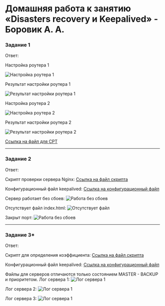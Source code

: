 # Домашняя работа к занятию «Disasters recovery и Keepalived» - Боровик А. А.

### Задание 1

Ответ:

Настройка роутера 1

![Настройка роутера 1](https://github.com/Lex-Chaos/disasters_recovery_and_keepalived-hw/blob/main/img/Настройка_для_роутера_1.png)

Результат настройки роутера 1

![Результат настройки роутера 1](https://github.com/Lex-Chaos/disasters_recovery_and_keepalived-hw/blob/main/img/Результат_настройки_для_роутера_1.png)

Настройка роутера 2

![Настройка роутера 2](https://github.com/Lex-Chaos/disasters_recovery_and_keepalived-hw/blob/main/img/Настройка_для_роутера_2.png)

Результат настройки роутера 2

![Результат настройки роутера 2](https://github.com/Lex-Chaos/disasters_recovery_and_keepalived-hw/blob/main/img/Результат_настройки_для_роутера_2.png)

[Ссылка на файл для CPT](https://github.com/Lex-Chaos/disasters_recovery_and_keepalived-hw/blob/main/files/hsrp_advanced_ready.pkt)

---

### Задание 2

Ответ:

Скрипт проверки сервера Nginx:
[Ссылка на файл скрипта](https://github.com/Lex-Chaos/disasters_recovery_and_keepalived-hw/blob/main/files/check_nginx.sh)

Конфигурационный файл keepalived:
[Ссылка на конфигурационный файл](https://github.com/Lex-Chaos/disasters_recovery_and_keepalived-hw/blob/main/files/keepalived.conf)

Сервер работает без сбоев:
![Работа без сбоев](https://github.com/Lex-Chaos/disasters_recovery_and_keepalived-hw/blob/main/img/Task2_Normal_working.png)

Отсутствует файл index.html:
![Отсутствует файл](https://github.com/Lex-Chaos/disasters_recovery_and_keepalived-hw/blob/main/img/Task2_Delete_index.png)

Закрыт порт:
![Работа без сбоев](https://github.com/Lex-Chaos/disasters_recovery_and_keepalived-hw/blob/main/img/Task2_Close_port.png)

---

### Задание 3*

Ответ:

Скрипт для определения коэффициента:
[Ссылка на файл скрипта](https://github.com/Lex-Chaos/disasters_recovery_and_keepalived-hw/blob/main/files/Task3_balance_load.sh)

Конфигурационный файл keepalived:
[Ссылка на конфигурационный файл](https://github.com/Lex-Chaos/disasters_recovery_and_keepalived-hw/blob/main/files/Task3_keepalived.conf)

Файлы для серверов отличаются только состоянием MASTER - BACKUP и приоритетом.
Лог сервера 1:
![Лог сервера 1](https://github.com/Lex-Chaos/disasters_recovery_and_keepalived-hw/blob/main/img/Task3_server1.png)

Лог сервера 2:
![Лог сервера 1](https://github.com/Lex-Chaos/disasters_recovery_and_keepalived-hw/blob/main/img/Task3_server2.png)

Лог сервера 3:
![Лог сервера 1](https://github.com/Lex-Chaos/disasters_recovery_and_keepalived-hw/blob/main/img/Task3_server3.png)
